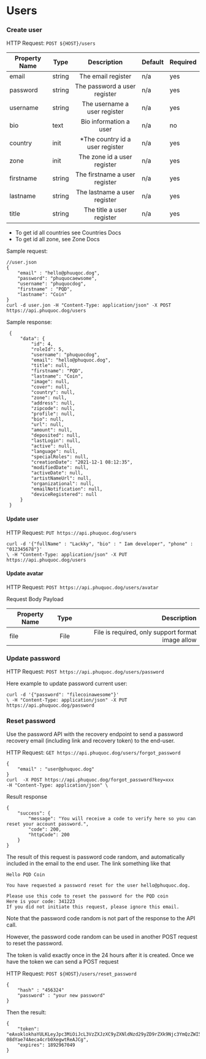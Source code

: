 # Users

### Create user <a href="#create-users" id="create-users"></a>

HTTP Request: `POST ${HOST}/users`

| Property Name | Type   |            Description           | Default | Required |
| ------------- | ------ | :------------------------------: | ------- | -------- |
| email         | string |        The email register        | n/a     | yes      |
| password      | string |   The password a user register   | n/a     | yes      |
| username      | string |   The username a user register   | n/a     | yes      |
| bio           | text   |      Bio information a user      | n/a     | no       |
| country       | init   | \*The country id a user register | n/a     | yes      |
| zone          | init   |    The zone id a user register   | n/a     | yes      |
| firstname     | string |   The firstname a user register  | n/a     | yes      |
| lastname      | string |   The lastname a user register   | n/a     | yes      |
| title         | string |     The title a user register    | n/a     | yes      |

* To get id all countries see Countries Docs
* To get id all zone, see Zone Docs

Sample request:

```
//user.json
{
    "email" : "hello@phuuqoc.dog",
    "password": "phuquocaewsome",
    "username": "phuquocdog",
    "firstname" : "PQD",
    "lastname": "Coin"
}
curl -d user.jon -H "Content-Type: application/json" -X POST https://api.phuquoc.dog/users
```

Sample response:

```
 {
     "data": {
         "id": 4,
         "roleId": 5,
         "username": "phuquocdog",
         "email": "hello@phuquoc.dog",
         "title": null,
         "firstname": "PQD",
         "lastname": "Coin",
         "image": null,
         "cover": null,
         "country": null,
         "zone": null,
         "address": null,
         "zipcode": null,
         "profile": null,
         "bio": null,
         "url": null,
         "amount": null,
         "deposited": null,
         "lastLogin": null,
         "active": null,
         "language": null,
         "specialRoles": null,
         "creationDate": "2021-12-1 08:12:35",
         "modifiedDate": null,
         "activeDate": null,
         "artistNameUrl": null,
         "organizational": null,
         "emailNotification": null,
         "deviceRegistered": null
     }
 }
```

#### Update user



HTTP Request: `PUT https://api.phuquoc.dog/users`

```
curl -d '{"fullName" : "Lackky", "bio" : " Iam developer", "phone" : "012345678"}'
\ -H "Content-Type: application/json" -X PUT https://api.phuquoc.dog/users
```

#### Update avatar

HTTP Request: `POST https://api.phuquoc.dog/users/avatar`

Request Body Payload

| Property Name | Type |                                       Description |
| ------------- | :--: | ------------------------------------------------: |
| file          | File | File is required, only support format image allow |

### Update password



HTTP Request: `POST https://api.phuquoc.dog/users/password`

Here example to update password current user:

```
curl -d '{"password": "filecoinawesome"}' 
\ -H "Content-Type: application/json" -X PUT  https://api.phuquoc.dog/password
```

### Reset password <a href="#reset-password" id="reset-password"></a>

Use the password API with the recovery endpoint to send a password recovery email (including link and recovery token) to the end-user.

HTTP Request: `GET https://api.phuquoc.dog/users/forgot_password`

```
{
    "email" : "user@phuquoc.dog"
}
curl  -X POST https://api.phuquoc.dog/forgot_password?key=xxx
-H "Content-Type: application/json" \
```

Result response

```
{
    "success": {
        "message": "You will receive a code to verify here so you can reset your account password.",
        "code": 200,
        "httpCode": 200
    }
}
```

The result of this request is password code random, and automatically included in the email to the end user. The link something like that

```
Hello PQD Coin

You have requested a password reset for the user hello@phuquoc.dog.

Please use this code to reset the password for the PQD coin
Here is your code: 341223
If you did not initiate this request, please ignore this email. 
```

Note that the password code random is not part of the response to the API call.

However, the password code random can be used in another POST request to reset the password.

The token is valid exactly once in the 24 hours after it is created. Once we have the token we can send a POST request

HTTP Request: `POST ${HOST}/users/reset_password`

```
{
    "hash" : "456324"
    "password" : "your new password"
}
```

Then the result:

```
{
    "token": "eAxoklokhaYULKLeyJpc3MiOiJcL3VzZXJzXC9yZXNldNzd29yZD9rZXk9Njc3YmQzZWI5N2M2NTFiMDNlNjc2NTI5MTQyNzc2Y2MiLCJpYXQiOjE1ODE0MzEwNDksImV4cCI6MTYxMjk2NzA0OSwiZGF0YSI6eyJpZCI6IjEiLCJlbWFpbCI6ImZjZHV5dGhpZW5AZ21haWwuY29tIn19.WEMYIf9Bk7BboM-08dYae74Aeca4crb0XegwtReAJCg",
    "expires": 1892967049
}
```
